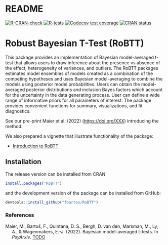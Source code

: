 README
================

<!-- README.md is generated from README.Rmd. Please edit that file -->
<!-- badges: start -->

[![R-CRAN-check](https://github.com/FBartos/RoBTT/workflows/R-CMD-check/badge.svg)](https://github.com/FBartos/RoBTT/actions)
[![R-tests](https://github.com/FBartos/RoBTT/workflows/R-CMD-tests/badge.svg)](https://github.com/FBartos/RoBTT/actions)
[![Codecov test
coverage](https://codecov.io/gh/FBartos/RoBTT/branch/master/graph/badge.svg)](https://app.codecov.io/gh/FBartos/RoBTT?branch=master)
[![CRAN
status](https://www.r-pkg.org/badges/version/RoBTT)](https://CRAN.R-project.org/package=RoBTT)
<!-- badges: end -->

# Robust Bayesian T-Test (RoBTT)

This package provides an implementation of Bayesian model-averaged
t-test that allows users to draw inference about the presence vs absence
of the effect, heterogeneity of variances, and outliers. The RoBTT
packages estimates model ensembles of models created as a combination of
the competing hypotheses and uses Bayesian model-averaging to combine
the models using posterior model probabilities. Users can obtain the
model-averaged posterior distributions and inclusion Bayes factors which
account for the uncertainty in the data generating process. User can
define a wide range of informative priors for all parameters of
interest. The package provides convenient functions for summary,
visualizations, and fit diagnostics.

See our pre-print Maier et al. (2022) (<https://doi.org/XXX>)
introducing the method.

We also prepared a vignette that illustrate functionality of the
package:

-   [Introduction to
    RoBTT](https://fbartos.github.io/RoBTT/articles/Introduction_to_RoBTT.html)

## Installation

The release version can be installed from CRAN:

``` r
install.packages("RoBTT")
```

and the development version of the package can be installed from GitHub:

``` r
devtools::install_github("fbartos/RoBTT")
```

### References

<div id="refs" class="references csl-bib-body hanging-indent"
line-spacing="2">

<div id="ref-maier2022bayesian" class="csl-entry">

Maier, M., Bartoš, F., Quintana, D. S., Bergh, D. van den, Marsman, M.,
Ly, A., & Wagenmakers, E.-J. (2022). Bayesian model-averaged t-tests. In
*PsyArxiv*. [TODO](https://TODO)

</div>

</div>
